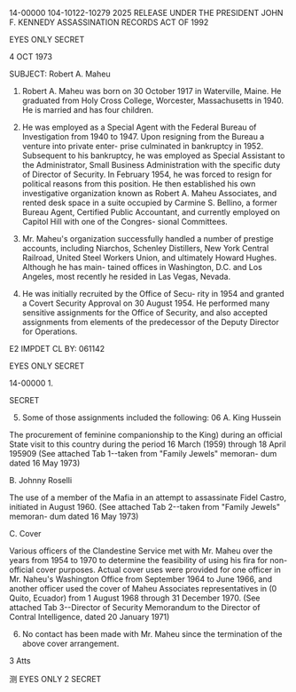14-00000
104-10122-10279 2025 RELEASE UNDER THE PRESIDENT JOHN F. KENNEDY ASSASSINATION RECORDS ACT OF 1992

EYES ONLY
SECRET

4 OCT 1973

SUBJECT: Robert A. Maheu

1. Robert A. Maheu was born on 30 October 1917 in
Waterville, Maine. He graduated from Holy Cross College,
Worcester, Massachusetts in 1940. He is married and has
four children.

2. He was employed as a Special Agent with the
Federal Bureau of Investigation from 1940 to 1947. Upon
resigning from the Bureau a venture into private enter-
prise culminated in bankruptcy in 1952. Subsequent to
his bankruptcy, he was employed as Special Assistant to
the Administrator, Small Business Administration with the
specific duty of Director of Security. In February 1954,
he was forced to resign for political reasons from this
position. He then established his own investigative
organization known as Robert A. Maheu Associates, and
rented desk space in a suite occupied by Carmine S. Bellino,
a former Bureau Agent, Certified Public Accountant, and
currently employed on Capitol Hill with one of the Congres-
sional Committees.

3. Mr. Maheu's organization successfully handled a
number of prestige accounts, including Niarchos, Schenley
Distillers, New York Central Railroad, United Steel Workers
Union, and ultimately Howard Hughes. Although he has main-
tained offices in Washington, D.C. and Los Angeles, most
recently he resided in Las Vegas, Nevada.

4. He was initially recruited by the Office of Secu-
rity in 1954 and granted a Covert Security Approval on 30
August 1954. He performed many sensitive assignments for
the Office of Security, and also accepted assignments from
elements of the predecessor of the Deputy Director for
Operations.

E2 IMPDET
CL BY: 061142

EYES ONLY
SECRET

14-00000
1.

SECRET

5. Some of those assignments included the
following:
 06
A. King Hussein

 The procurement of feminine companionship
to the King) during an official State visit
to this country during the period 16 March
(1959) through 18 April 195909 (See attached
Tab 1--taken from "Family Jewels" memoran-
dum dated 16 May 1973)

B. Johnny Roselli

 The use of a member of the Mafia in an
attempt to assassinate Fidel Castro,
initiated in August 1960. (See attached
Tab 2--taken from "Family Jewels" memoran-
dum dated 16 May 1973)

C. Cover

 Various officers of the Clandestine Service
met with Mr. Maheu over the years from 1954
to 1970 to determine the feasibility of using
his fira for non-official cover purposes.
Actual cover uses were provided for one officer
in Mr. Naheu's Washington Office from September
1964 to June 1966, and another officer used the
cover of Maheu Associates representatives in
(0 Quito, Ecuador) from 1 August 1968 through
31 December 1970. (See attached Tab 3--Director
of Security Memorandum to the Director of Contral
Intelligence, dated 20 January 1971)

6. No contact has been made with Mr. Maheu since the
termination of the above cover arrangement.

3 Atts

测
EYES ONLY
2
SECRET
